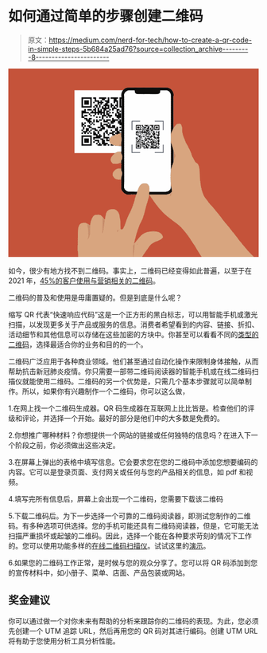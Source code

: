 # 如何通过简单的步骤创建二维码

> 原文：<https://medium.com/nerd-for-tech/how-to-create-a-qr-code-in-simple-steps-5b684a25ad76?source=collection_archive---------8----------------------->

![](img/b719e1de6ee085461d71bd471740b7cf.png)

如今，很少有地方找不到二维码。事实上，二维码已经变得如此普遍，以至于在 2021 年，[45%的客户使用与营销相关的二维码](https://www.statista.com/statistics/320655/qr-codes-usage/)。

二维码的普及和使用是毋庸置疑的。但是到底是什么呢？

缩写 QR 代表“快速响应代码”这是一个正方形的黑白标志，可以用智能手机或激光扫描，以发现更多关于产品或服务的信息。消费者希望看到的内容、链接、折扣、活动细节和其他信息可以存储在这些加密的方块中。你甚至可以看看不同的[类型的二维码](https://www.dynamsoft.com/barcode-reader/barcode-types/qr-code/)，选择最适合你的业务和目的的一个。

二维码广泛应用于各种商业领域。他们甚至通过自动化操作来限制身体接触，从而帮助抗击新冠肺炎疫情。你只需要一部带二维码阅读器的智能手机或在线二维码扫描仪就能使用二维码。二维码的另一个优势是，只需几个基本步骤就可以简单制作。所以，如果你有兴趣制作一个二维码，你可以这么做，

1.在网上找一个二维码生成器。QR 码生成器在互联网上比比皆是。检查他们的评级和评论，并选择一个开始。最好的部分是他们中的大多数是免费的。

2.你想推广哪种材料？你想提供一个网站的链接或任何独特的信息吗？在进入下一个阶段之前，你必须做出这些决定。

3.在屏幕上弹出的表格中填写信息。它会要求您在您的二维码中添加您想要编码的内容。它可以是登录页面、支付网关或任何与您的产品相关的信息，如 pdf 和视频。

4.填写完所有信息后，屏幕上会出现一个二维码，您需要下载该二维码

5.下载二维码后。为下一步选择一个可靠的二维码阅读器，即测试您制作的二维码。有多种选项可供选择。您的手机可能还具有二维码阅读器，但是，它可能无法扫描严重损坏或起皱的二维码。因此，选择一个能在各种要求苛刻的情况下工作的。您可以使用功能多样的[在线二维码扫描仪](https://demo.dynamsoft.com/barcode-reader/)。试试这里的[演示](https://demo.dynamsoft.com/barcode-reader/)。

6.如果您的二维码工作正常，是时候与您的观众分享了。您可以将 QR 码添加到您的宣传材料中，如小册子、菜单、店面、产品包装或网站。

## **奖金建议**

你可以通过做一个对你未来有帮助的分析来跟踪你的二维码的表现。为此，您必须先创建一个 UTM 追踪 URL，然后再用您的 QR 码对其进行编码。创建 UTM URL 将有助于您使用分析工具分析性能。